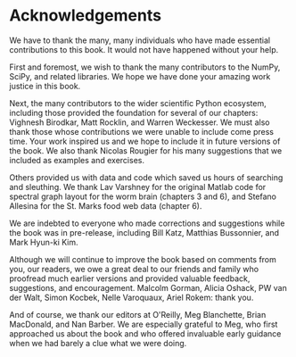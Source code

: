 # Acknowledgements

We have to thank the many, many individuals who have made essential
contributions to this book. It would not have happened without your help.

First and foremost, we wish to thank the many contributors to the NumPy, SciPy,
and related libraries. We hope we have done your amazing work justice in this
book.

Next, the many contributors to the wider scientific Python ecosystem, including
those provided the foundation for several of our chapters: Vighnesh Birodkar,
Matt Rocklin, and Warren Weckesser. We must also thank those whose
contributions we were unable to include come press time. Your work
inspired us and we hope to include it in future versions of the book.
We also thank Nicolas Rougier for his many suggestions that we included as
examples and exercises.

Others provided us with data and code which saved us hours of searching and
sleuthing. We thank Lav Varshney for the original Matlab code for spectral
graph layout for the worm brain (chapters 3 and 6), and Stefano Allesina for
the St. Marks food web data (chapter 6).

We are indebted to everyone who made corrections and suggestions while the book
was in pre-release, including Bill Katz, Matthias Bussonnier, and
Mark Hyun-ki Kim.

Although we will continue to improve the book based on comments from you, our
readers, we owe a great deal to our friends and family who proofread much
earlier versions and provided valuable feedback, suggestions, and
encouragement. Malcolm Gorman, Alicia Oshack, PW van der Walt, Simon Kocbek,
Nelle Varoquaux, Ariel Rokem: thank you.

And of course, we thank our editors at O'Reilly, Meg Blanchette, Brian
MacDonald, and Nan Barber. We are especially grateful to Meg, who first
approached us about the book and who offered invaluable early guidance when we
had barely a clue what we were doing.
